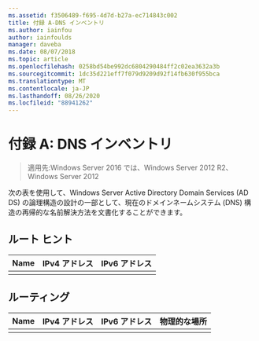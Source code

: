 ```yaml
---
ms.assetid: f3506489-f695-4d7d-b27a-ec714843c002
title: 付録 A-DNS インベントリ
ms.author: iainfou
author: iainfoulds
manager: daveba
ms.date: 08/07/2018
ms.topic: article
ms.openlocfilehash: 0258bd54be992dc6804290484ff2c02ea3632a3b
ms.sourcegitcommit: 1dc35d221eff7f079d9209d92f14fb630f955bca
ms.translationtype: MT
ms.contentlocale: ja-JP
ms.lasthandoff: 08/26/2020
ms.locfileid: "88941262"
---
```

# <a name="appendix-a-dns-inventory"></a>付録 A: DNS インベントリ

>適用先:Windows Server 2016 では、Windows Server 2012 R2、Windows Server 2012

次の表を使用して、Windows Server Active Directory Domain Services (AD DS) の論理構造の設計の一部として、現在のドメインネームシステム (DNS) 構造の再帰的な名前解決方法を文書化することができます。

## <a name="root-hints"></a>ルート ヒント

|Name|IPv4 アドレス|IPv6 アドレス|
|--------|----------------|----------------|
||||

## <a name="forwarding"></a>ルーティング

|Name|IPv4 アドレス|IPv6 アドレス|物理的な場所|
|--------|----------------|----------------|---------------------|
|||||
